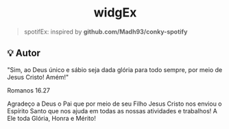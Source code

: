 <h1 align="center">
        widgEx
</h1>


> spotifEx: inspired by **github.com/Madh93/conky-spotify**


## :bulb: Autor

"Sim, ao Deus único e sábio seja dada glória para todo sempre, por meio de Jesus Cristo! Amém!"

Romanos 16.27


Agradeço a Deus o Pai que por meio de seu Filho Jesus Cristo nos enviou o Espírito Santo que nos ajuda em todas as nossas atividades e trabalhos!
A Ele toda Glória, Honra e Mérito!
